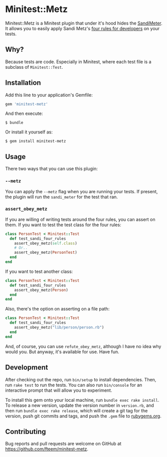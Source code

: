 # Minitest::Metz

Minitest::Metz is a Minitest plugin that under it's hood hides the [SandiMeter](https://github.com/makaroni4/sandi_meter).
It allows you to easily apply Sandi Metz's [four rules for developers](https://robots.thoughtbot.com/sandi-metz-rules-for-developers)
on your tests.

## Why?

Because tests are code. Especially in Minitest, where each test file is a subclass
of `Minitest::Test`.

## Installation

Add this line to your application's Gemfile:

```ruby
gem 'minitest-metz'
```

And then execute:

    $ bundle

Or install it yourself as:

    $ gem install minitest-metz

## Usage

There two ways that you can use this plugin:

### `--metz`

You can apply the `--metz` flag when you are running your tests. If present, the
plugin will run the `sandi_meter` for the test that ran.

### `assert_obey_metz`

If you are willing of writing tests around the four rules, you can assert on
them. If you want to test the test class for the four rules:

```ruby
class PersonTest < Minitest::Test
  def test_sandi_four_rules
    assert_obey_metz(self.class)
    # Or..
    assert_obey_metz(PersonTest)
  end
end
```

If you want to test another class:

```ruby
class PersonTest < Minitest::Test
  def test_sandi_four_rules
    assert_obey_metz(Person)
  end
end
```

Also, there's the option on asserting on a file path:

```ruby
class PersonTest < Minitest::Test
  def test_sandi_four_rules
    assert_obey_metz("lib/person/person.rb")
  end
end
```

And, of course, you can use `refute_obey_metz`, although I have no idea why would
you. But anyway, it's available for use. Have fun.

## Development

After checking out the repo, run `bin/setup` to install dependencies. Then, run `rake test` to run the tests. You can also run `bin/console` for an interactive prompt that will allow you to experiment.

To install this gem onto your local machine, run `bundle exec rake install`. To release a new version, update the version number in `version.rb`, and then run `bundle exec rake release`, which will create a git tag for the version, push git commits and tags, and push the `.gem` file to [rubygems.org](https://rubygems.org).

## Contributing

Bug reports and pull requests are welcome on GitHub at https://github.com/fteem/minitest-metz.

